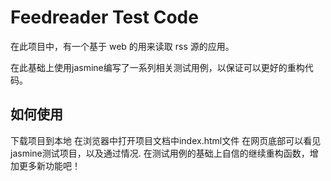 Feedreader Test Code
===============================

在此项目中，有一个基于 web 的用来读取 rss 源的应用。

在此基础上使用jasmine编写了一系列相关测试用例，以保证可以更好的重构代码。


如何使用
-------------------------------

下载项目到本地
在浏览器中打开项目文档中index.html文件
在网页底部可以看见jasmine测试项目，以及通过情况.
在测试用例的基础上自信的继续重构函数，增加更多新功能吧！



